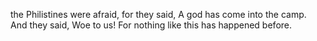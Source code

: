 the Philistines were afraid, for they said, A god has come into the camp. And they said, Woe to us! For nothing like this has happened before.
